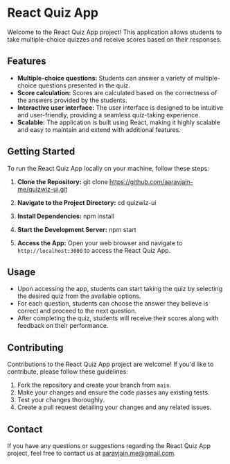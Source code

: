# React Quiz App

Welcome to the React Quiz App project! This application allows students to take multiple-choice quizzes and receive scores based on their responses.

## Features

- **Multiple-choice questions:** Students can answer a variety of multiple-choice questions presented in the quiz.
- **Score calculation:** Scores are calculated based on the correctness of the answers provided by the students.
- **Interactive user interface:** The user interface is designed to be intuitive and user-friendly, providing a seamless quiz-taking experience.
- **Scalable:** The application is built using React, making it highly scalable and easy to maintain and extend with additional features.

## Getting Started

To run the React Quiz App locally on your machine, follow these steps:

1. **Clone the Repository:**
git clone https://github.com/aaravjain-me/quizwiz-ui.git

2. **Navigate to the Project Directory:**
cd quizwiz-ui

3. **Install Dependencies:**
npm install

4. **Start the Development Server:**
npm start

5. **Access the App:**
Open your web browser and navigate to `http://localhost:3000` to access the React Quiz App.

## Usage

- Upon accessing the app, students can start taking the quiz by selecting the desired quiz from the available options.
- For each question, students can choose the answer they believe is correct and proceed to the next question.
- After completing the quiz, students will receive their scores along with feedback on their performance.

## Contributing

Contributions to the React Quiz App project are welcome! If you'd like to contribute, please follow these guidelines:

1. Fork the repository and create your branch from `main`.
2. Make your changes and ensure the code passes any existing tests.
3. Test your changes thoroughly.
4. Create a pull request detailing your changes and any related issues.


## Contact

If you have any questions or suggestions regarding the React Quiz App project, feel free to contact us at [aaravjain.me@gmail.com](aaravjain.me@gmail.com).


